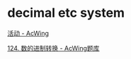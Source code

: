 # decimal etc system

[活动 - AcWing](https://www.acwing.com/activity/content/punch_the_clock/6/)

[124. 数的进制转换 - AcWing题库](https://www.acwing.com/problem/content/description/126/)